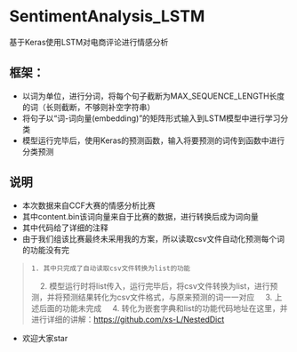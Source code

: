 # SentimentAnalysis_LSTM
基于Keras使用LSTM对电商评论进行情感分析


## 框架：
- 以词为单位，进行分词，将每个句子截断为MAX_SEQUENCE_LENGTH长度的词（长则截断，不够则补空字符串）
- 将句子以“词-词向量(embedding)”的矩阵形式输入到LSTM模型中进行学习分类
- 模型运行完毕后，使用Keras的预测函数，输入将要预测的词传到函数中进行分类预测


## 说明
- 本次数据来自CCF大赛的情感分析比赛
- 其中content.bin该词向量来自于比赛的数据，进行转换后成为词向量
- 其中代码给了详细的注释
- 由于我们组该比赛最终未采用我的方案，所以读取csv文件自动化预测每个词的功能没有完
>     1. 其中只完成了自动读取csv文件转换为list的功能
>     2. 模型运行时将list传入，运行完毕后，将csv文件转换为list，进行预测，并将预测结果转化为csv文件格式，与原来预测的词一一对应
>     3. 上述后面的功能未完成
>     4. 转化为嵌套字典和list的功能代码地址在这里，并进行详细的讲解：https://github.com/xs-L/NestedDict
- 欢迎大家star


